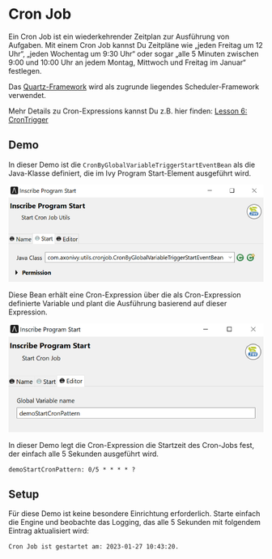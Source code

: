 # Cron Job

Ein Cron Job ist ein wiederkehrender Zeitplan zur Ausführung von Aufgaben. Mit einem Cron Job kannst Du Zeitpläne wie „jeden Freitag um 12 Uhr“, „jeden Wochentag um 9:30 Uhr“ oder sogar „alle 5 Minuten zwischen 9:00 und 10:00 Uhr an jedem Montag, Mittwoch und Freitag im Januar“ festlegen.

Das [Quartz-Framework](http://www.quartz-scheduler.org/) wird als zugrunde liegendes Scheduler-Framework verwendet.

Mehr Details zu Cron-Expressions kannst Du z.B. hier finden: [Lesson 6: CronTrigger](http://www.quartz-scheduler.org/documentation/quartz-2.3.0/tutorials/tutorial-lesson-06.html)

## Demo

In dieser Demo ist die `CronByGlobalVariableTriggerStartEventBean` als die Java-Klasse definiert, die im Ivy Program Start-Element ausgeführt wird.

![Program Start Element Screenshot](ProgramStartElement.png "Program Start Element Screenshot")

Diese Bean erhält eine Cron-Expression über die als Cron-Expression definierte Variable und plant die Ausführung basierend auf dieser Expression.

![Benutzerdefiniertes Editor-UI Screenshot](customEditorUI.png "Benutzerdefiniertes Editor-UI Screenshot")

In dieser Demo legt die Cron-Expression die Startzeit des Cron-Jobs fest, der einfach alle 5 Sekunden ausgeführt wird.

```
demoStartCronPattern: 0/5 * * * * ?
```

## Setup

Für diese Demo ist keine besondere Einrichtung erforderlich. Starte einfach die Engine und beobachte das Logging, das alle 5 Sekunden mit folgendem Eintrag aktualisiert wird:

```
Cron Job ist gestartet am: 2023-01-27 10:43:20.
```
